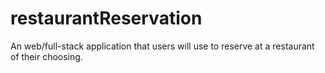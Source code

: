 # restaurantReservation
An web/full-stack application that users will use to reserve at a restaurant of their choosing.
